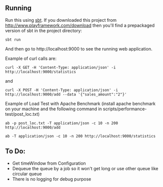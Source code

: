 ## Running

Run this using [sbt](http://www.scala-sbt.org/).  If you downloaded this project from http://www.playframework.com/download then you'll find a prepackaged version of sbt in the project directory:

```
sbt run
```

And then go to http://localhost:9000 to see the running web application.

Example of curl calls are:
```
curl -X GET -H 'Content-Type: application/json' -i http://localhost:9000/statistics
```
and
```
curl -X POST -H 'Content-Type: application/json' -i http://localhost:9000/add --data '{"sales_amount":"2"}'
```

Example of Load Test with Apache Benchmark 
(install apache benchmark on your machine and the following command in scripts/performance-test/post_loc.txt)
```
ab -p post_loc.txt -T application/json -c 10 -n 200 http://localhost:9000/add
```
```
ab -T application/json -c 10 -n 200 http://localhost:9000/statistics
```

  ## To Do:
  - Get timeWindow from Configuration
  - Dequeue the queue by a job so it won't get long or use other queue like circular queue
  - There is no logging for debug purpose
